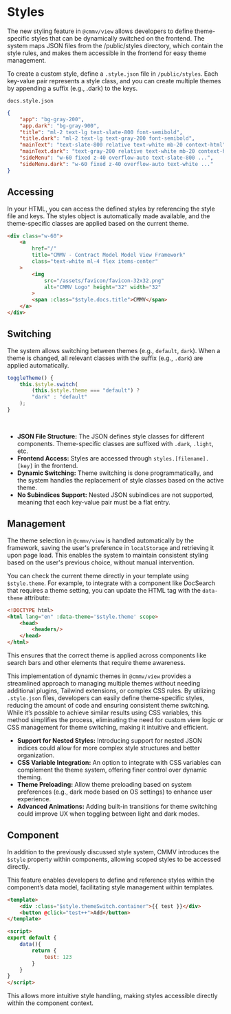 # Styles

The new styling feature in ``@cmmv/view`` allows developers to define theme-specific styles that can be dynamically switched on the frontend. The system maps JSON files from the /public/styles directory, which contain the style rules, and makes them accessible in the frontend for easy theme management.

To create a custom style, define a ``.style.json`` file in ``/public/styles``. Each key-value pair represents a style class, and you can create multiple themes by appending a suffix (e.g., .dark) to the keys.

``docs.style.json``

```json
{
    "app": "bg-gray-200",
    "app.dark": "bg-gray-900",
    "title": "ml-2 text-lg text-slate-800 font-semibold",
    "title.dark": "ml-2 text-lg text-gray-200 font-semibold",
    "mainText": "text-slate-800 relative text-white mb-20 context-html",
    "mainText.dark": "text-gray-200 relative text-white mb-20 context-html",
    "sideMenu": "w-60 fixed z-40 overflow-auto text-slate-800 ...",
    "sideMenu.dark": "w-60 fixed z-40 overflow-auto text-white ..."
}
```

## Accessing

In your HTML, you can access the defined styles by referencing the style file and keys. The styles object is automatically made available, and the theme-specific classes are applied based on the current theme.

```html
<div class="w-60">
    <a 
        href="/" 
        title="CMMV - Contract Model Model View Framework" 
        class="text-white ml-4 flex items-center"
    >
        <img 
            src="/assets/favicon/favicon-32x32.png" 
            alt="CMMV Logo" height="32" width="32"
        >
        <span :class="$style.docs.title">CMMV</span>
    </a>
</div>
```

## Switching

The system allows switching between themes (e.g., ``default``, ``dark``). When a theme is changed, all relevant classes with the suffix (e.g., ``.dark``) are applied automatically.

```javascript
toggleTheme() {
    this.$style.switch(
        (this.$style.theme === "default") ? 
        "dark" : "default"
    );
}
```

<br/>

* **JSON File Structure:** The JSON defines style classes for different components. Theme-specific classes are suffixed with ``.dark``, ``.light``, etc.
* **Frontend Access:** Styles are accessed through ``styles.[filename].[key]`` in the frontend.
* **Dynamic Switching:** Theme switching is done programmatically, and the system handles the replacement of style classes based on the active theme.
* **No Subindices Support:** Nested JSON subindices are not supported, meaning that each key-value pair must be a flat entry.

## Management

The theme selection in ``@cmmv/view`` is handled automatically by the framework, saving the user's preference in ``localStorage`` and retrieving it upon page load. This enables the system to maintain consistent styling based on the user's previous choice, without manual intervention.

You can check the current theme directly in your template using ``$style.theme``. For example, to integrate with a component like DocSearch that requires a theme setting, you can update the HTML tag with the ``data-theme`` attribute:

```html
<!DOCTYPE html>
<html lang="en" :data-theme='$style.theme' scope>
    <head>
        <headers/>
    </head>
</html>
```

This ensures that the correct theme is applied across components like search bars and other elements that require theme awareness.

This implementation of dynamic themes in ``@cmmv/view`` provides a streamlined approach to managing multiple themes without needing additional plugins, Tailwind extensions, or complex CSS rules. By utilizing ``.style.json`` files, developers can easily define theme-specific styles, reducing the amount of code and ensuring consistent theme switching. While it’s possible to achieve similar results using CSS variables, this method simplifies the process, eliminating the need for custom view logic or CSS management for theme switching, making it intuitive and efficient.

* **Support for Nested Styles:** Introducing support for nested JSON indices could allow for more complex style structures and better organization.
* **CSS Variable Integration:** An option to integrate with CSS variables can complement the theme system, offering finer control over dynamic theming.
* **Theme Preloading:** Allow theme preloading based on system preferences (e.g., dark mode based on OS settings) to enhance user experience.
* **Advanced Animations:** Adding built-in transitions for theme switching could improve UX when toggling between light and dark modes.

## Component 

In addition to the previously discussed style system, CMMV introduces the ``$style`` property within components, allowing scoped styles to be accessed directly.

This feature enables developers to define and reference styles within the component’s data model, facilitating style management within templates.

```html
<template>
    <div :class="$style.themeSwitch.container">{{ test }}</div>
    <button @click="test++">Add</button>
</template>

<script>
export default {
    data(){
        return {
            test: 123
        }
    }
}
</script>
```

This allows more intuitive style handling, making styles accessible directly within the component context.